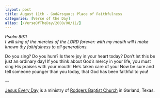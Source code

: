```yaml
---
layout: post
title: August 11th - God&rsquo;s Place of Faithfulness
categories: [Verse of the Day]
alias: [/VerseOfTheDay/2008/08/11/]
---
```


_Psalm 89:1  
I will sing of the mercies of the LORD forever: with my mouth will I
make known thy faithfulness to all generations._

Do you sing? Do you hum? Is there joy in your heart today?
Don&rsquo;t let this be just an ordinary day! If you think about
God&rsquo;s mercy in your life, you must sing His praises with your
mouth! He&rsquo;s taken care of you! Now be sure and tell someone
younger than you today, that God has been faithful to you!

 --

<a href=http://jesuseveryday.net>Jesus Every Day</a> is a ministry of <a href=http://rodgersbaptist.net>Rodgers Baptist Church</a> in Garland, Texas.

